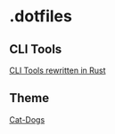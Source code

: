 # .dotfiles


## CLI Tools

[CLI Tools rewritten in Rust](https://zaiste.net/posts/shell-commands-rust/)

## Theme

[Cat-Dogs](https://github.com/Deathemonic/Cat-Dots)
